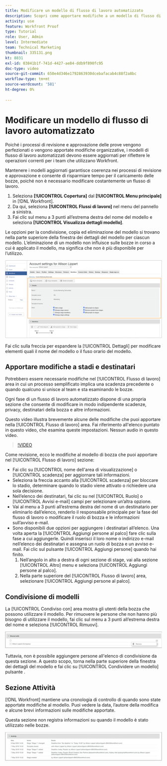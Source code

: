 ```yaml
---
title: Modificare un modello di flusso di lavoro automatizzato
description: Scopri come apportare modifiche a un modello di flusso di lavoro di correzione automatica esistente in [!DNL  Workfront].
activity: use
feature: Workfront Proof
type: Tutorial
role: User, Admin
level: Intermediate
team: Technical Marketing
thumbnail: 335131.png
kt: 8831
exl-id: 03841b1f-741d-4427-ae84-ddb9f890fc95
doc-type: video
source-git-commit: 650e4d346e1792863930dcebafacab4c88f2a8bc
workflow-type: tm+mt
source-wordcount: '581'
ht-degree: 0%

---
```


# Modificare un modello di flusso di lavoro automatizzato

Poiché i processi di revisione e approvazione delle prove vengono perfezionati o vengono apportate modifiche organizzative, i modelli di flusso di lavoro automatizzati devono essere aggiornati per riflettere le operazioni correnti per i team che utilizzano Workfront.

Mantenere i modelli aggiornati garantisce coerenza nei processi di revisione e approvazione e consente di risparmiare tempo per il caricamento delle bozze, poiché non è necessario modificare costantemente un flusso di lavoro.

1. Seleziona **[!UICONTROL Copertura]** dal **[!UICONTROL Menu principale]** in [!DNL Workfront].
1. Da qui, seleziona **[!UICONTROL Flussi di lavoro]** nel menu del pannello a sinistra.
1. Fai clic sul menu a 3 punti all’estrema destra del nome del modello e seleziona **[!UICONTROL Visualizza dettagli modello]**.

Le opzioni per la condivisione, copia ed eliminazione del modello si trovano nella parte superiore della finestra dei dettagli del modello per ciascun modello. L’eliminazione di un modello non influisce sulle bozze in corso a cui è applicato il modello, ma significa che non è più disponibile per l’utilizzo.

![Finestra dei dettagli del modello](assets/proof-system-setup-edit-templates-details-area.png)

<!--
Lean More URLs
-->

Fai clic sulla freccia per espandere la [!UICONTROL Dettagli] per modificare elementi quali il nome del modello o il fuso orario del modello.

## Apportare modifiche a stadi e destinatari

Potrebbero essere necessarie modifiche nel [!UICONTROL Flusso di lavoro] area in cui un processo semplificato implica una scadenza precedente o quando qualcuno si unisce al team e sta esaminando le bozze.

Ogni fase di un flusso di lavoro automatizzato dispone di una propria sezione che consente di modificare in modo indipendente scadenze, privacy, destinatari della bozza e altre informazioni.

Questo video illustra brevemente alcune delle modifiche che puoi apportare nella [!UICONTROL Flusso di lavoro] area. Fai riferimento all&#39;elenco puntato in questo video, che esamina queste impostazioni. Nessun audio in questo video.

>[!VIDEO](https://video.tv.adobe.com/v/335131/?quality=12&learn=on)

Come revisione, ecco le modifiche al modello di bozza che puoi apportare nel [!UICONTROL Flusso di lavoro] sezione:

* Fai clic su [!UICONTROL nome dell&#39;area di visualizzazione] o [!UICONTROL scadenza] per aggiornare tali informazioni.
* Seleziona la freccia accanto alla [!UICONTROL scadenza] per bloccare lo stadio, determinare quando lo stadio viene attivato o richiedere una sola decisione.
* Nell’elenco dei destinatari, fai clic su nel [!UICONTROL Ruolo] o [!UICONTROL Avvisi e-mail] campi per selezionare un’altra opzione.
* Vai al menu a 3 punti all’estrema destra del nome di un destinatario per eliminarlo dall’elenco, renderlo il responsabile principale per la fase del flusso di lavoro o modificare il ruolo di bozza e le informazioni sull’avviso e-mail.
* Sono disponibili due opzioni per aggiungere i destinatari all’elenco. Una volta aperta la [!UICONTROL Aggiungi persone al palco] fare clic sulla fase a cui aggiungerle. Quindi inserisci il loro nome o indirizzo e-mail nell’elenco dei destinatari e assegna un ruolo di bozza e un avviso e-mail. Fai clic sul pulsante [!UICONTROL Aggiungi persone] quando hai finito.
   1. Nell’angolo in alto a destra di ogni sezione di stage, vai alla sezione [!UICONTROL Altro] menu e seleziona [!UICONTROL Aggiungi persone al palco].
   1. Nella parte superiore del [!UICONTROL Flusso di lavoro] area, selezionare [!UICONTROL Aggiungi persone al palco].

## Condivisione di modelli

La [!UICONTROL Condiviso con] area mostra gli utenti della bozza che possono utilizzare il modello. Per rimuovere le persone che non hanno più bisogno di utilizzare il modello, fai clic sul menu a 3 punti all’estrema destra del nome e seleziona [!UICONTROL Rimuovi].

![[!UICONTROL Condiviso con] elenco](assets/proof-system-setups-edit-template-shared-with.png)

Tuttavia, non è possibile aggiungere persone all&#39;elenco di condivisione da questa sezione. A questo scopo, torna nella parte superiore della finestra dei dettagli del modello e fai clic su [!UICONTROL Condividere un modello] pulsante .

## Sezione Attività

[!DNL Workfront] mantiene una cronologia di controllo di quando sono state apportate modifiche al modello. Puoi vedere la data, l’autore della modifica e alcune brevi informazioni sulle modifiche apportate.

Questa sezione non registra informazioni su quando il modello è stato utilizzato nelle bozze.

![Elenco delle attività di prova](assets/proof-system-setups-edit-template-activity.png)
